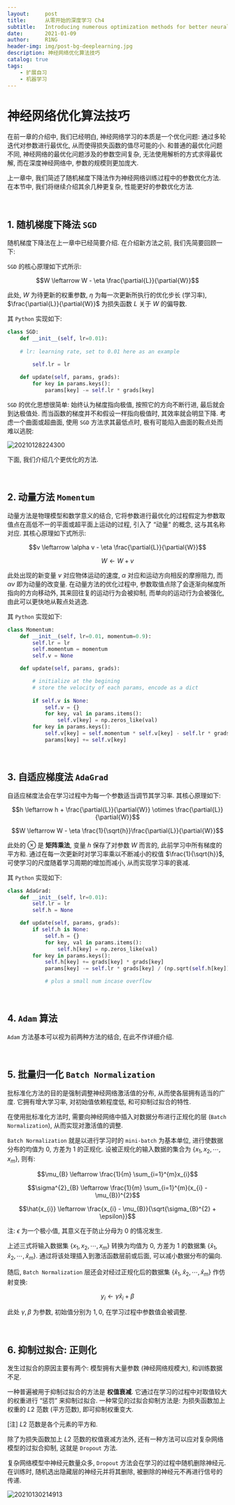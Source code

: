 ```yaml
---
layout:     post
title:      从零开始的深度学习 Ch4
subtitle:   Introducing numerous optimization methods for better neural network performance
date:       2021-01-09
author:     R1NG
header-img: img/post-bg-deeplearning.jpg
description: 神经网络优化算法技巧
catalog: true
tags:
    - 扩展自习
    - 机器学习
---
```


# 神经网络优化算法技巧
在前一章的介绍中, 我们已经明白, 神经网络学习的本质是一个优化问题: 通过多轮迭代对参数进行最优化, 从而使得损失函数的值尽可能的小. 和普通的最优化问题不同, 神经网络的最优化问题涉及的参数空间复杂, 无法使用解析的方式求得最优解, 而在深度神经网络中, 参数的规模则更加庞大. 

上一章中, 我们简述了随机梯度下降法作为神经网络训练过程中的参数优化方法. 在本节中, 我们将继续介绍其余几种更复杂, 性能更好的参数优化方法. 

<br>

## 1. 随机梯度下降法 `SGD`

随机梯度下降法在上一章中已经简要介绍. 在介绍新方法之前, 我们先简要回顾一下: 

`SGD` 的核心原理如下式所示:

$$W \leftarrow W - \eta \frac{\partial{L}}{\partial{W}}$$

此处, $W$ 为待更新的权重参数, $\eta$ 为每一次更新所执行的优化步长 (学习率), $\frac{\partial{L}}{\partial{W}}$ 为损失函数 $L$ 关于 $W$ 的偏导数. 

其 `Python` 实现如下:

~~~python
class SGD:
    def __init__(self, lr=0.01):
    
    # lr: learning rate, set to 0.01 here as an example

        self.lr = lr
    
    def update(self, params, grads):
        for key in params.keys():
            params[key] -= self.lr * grads[key]
~~~

`SGD` 的优化思想很简单: 始终认为梯度指向极值, 按照它的方向不断行进, 最后就会到达极值处. 而当函数的梯度并不和假设一样指向极值时, 其效率就会明显下降. 考虑一个曲面或超曲面, 使用 `SGD` 方法求其最低点时, 极有可能陷入曲面的鞍点处而难以逃脱:

![20210128224300](https://cdn.jsdelivr.net/gh/KirisameMarisaa/KirisameMarisaa.github.io/img/blogpost_images/20210128224300.png)

下面, 我们介绍几个更优化的方法. 

<br>

## 2. 动量方法 `Momentum`

动量方法是物理模型和数学意义的结合, 它将参数进行最优化的过程假定为参数取值点在高低不一的平面或超平面上运动的过程, 引入了 “动量“ 的概念, 这与其名称对应. 其核心原理如下式所示:

$$v \leftarrow \alpha v - \eta \frac{\partial{L}}{\partial{W}}$$

$$W \leftarrow W + v$$

此处出现的新变量 $v$ 对应物体运动的速度, $\alpha$ 对应和运动方向相反的摩擦阻力, 而 $\alpha v$ 即为动量的改变量. 在动量方法的优化过程中, 参数取值点除了会逐渐向梯度所指向的方向移动外, 其来回往复的运动行为会被抑制, 而单向的运动行为会被强化, 由此可以更快地从鞍点处逃逸. 

其 `Python` 实现如下:
~~~python
class Momentum:
    def __init__(self, lr=0.01, momentum=0.9):
        self.lr = lr
        self.momentum = momentum
        self.v = None

    def update(self, params, grads):

        # initialize at the begining
        # store the velocity of each params, encode as a dict
    
        if self.v is None:
            self.v = {}
            for key, val in params.items():
                self.v[key] = np.zeros_like(val)
        for key in params.keys():
            self.v[key] = self.momentum * self.v[key] - self.lr * grads[key]
            params[key] += self.v[key]
~~~

<br>

## 3. 自适应梯度法 `AdaGrad`

自适应梯度法会在学习过程中为每一个参数适当调节其学习率. 其核心原理如下:

$$h \leftarrow h + \frac{\partial{L}}{\partial{W}} \otimes \frac{\partial{L}}{\partial{W}}$$

$$W \leftarrow W - \eta \frac{1}{\sqrt{h}}\frac{\partial{L}}{\partial{W}}$$

此处的 $\otimes$ 是 **矩阵乘法**, 变量 $h$ 保存了对参数 $W$ 而言的, 此前学习中所有梯度的平方和. 通过在每一次更新时对学习率乘以不断减小的权值 $\frac{1}{\sqrt{h}}$, 可使学习的尺度随着学习周期的增加而减小, 从而实现学习率的衰减. 

其 `Python` 实现如下:

~~~python
class AdaGrad:
    def __init__(self, lr=0.01):
        self.lr = lr
        self.h = None

    def update(self, params, grads):
        if self.h is None:
            self.h = {}
            for key, val in params.items():
                self.h[key] = np.zeros_like(val)
        for key in params.keys():
            self.h[key] += grads[key] * grads[key]
            params[key] -= self.lr * grads[key] / (np.sqrt(self.h[key]) + 1e-7)

            # plus a small num incase overflow
~~~

<br>

## 4. `Adam` 算法

`Adam` 方法基本可以视为前两种方法的结合, 在此不作详细介绍.

<br>

## 5. 批量归一化 `Batch Normalization`

批标准化方法的目的是强制调整神经网络激活值的分布, 从而使各层拥有适当的广度. 它拥有增大学习率, 对初始值依赖程度低, 和可抑制过拟合的特性. 

在使用批标准化方法时, 需要向神经网络中插入对数据分布进行正规化的层 (`Batch Normalization`), 从而实现对激活值的调整. 

`Batch Normalization` 就是以进行学习时的 `mini-batch` 为基本单位, 进行使数据分布的均值为 $0$, 方差为 $1$ 的正规化. 设被正规化的输入数据的集合为 $\{x_1, x_2, \cdots, x_m\}$, 则有:

$$\mu_{B} \leftarrow \frac{1}{m} \sum_{i=1}^{m}x_{i}$$

$$\sigma^{2}_{B} \leftarrow \frac{1}{m} \sum_{i=1}^{m}(x_{i} - \mu_{B})^{2}$$

$$\hat{x_{i}} \leftarrow \frac{x_{i} - \mu_{B}}{\sqrt{\sigma_{B}^{2} + \epsilon}}$$

注: $\epsilon$ 为一个极小值, 其意义在于防止分母为 $0$ 的情况发生. 

上述三式将输入数据集 $\{x_1, x_2, \cdots, x_m\}$ 转换为均值为 $0$, 方差为 $1$ 的数据集 $\{\hat{x}_1, \hat{x}_2, \cdots, \hat{x}_m\}$. 通过将该处理插入到激活函数层前或后面, 可以减小数据分布的偏向. 

随后, `Batch Normalization` 层还会对经过正规化后的数据集 $\{\hat{x}_1, \hat{x}_2, \cdots, \hat{x}_m\}$ 作仿射变换:

$$y_{i} \leftarrow \gamma\hat{x}_i + \beta$$

此处 $\gamma, \beta$ 为参数, 初始值分别为 $1, 0$, 在学习过程中参数值会被调整. 

<br>

## 6. 抑制过拟合: 正则化

发生过拟合的原因主要有两个: 模型拥有大量参数 (神经网络规模大), 和训练数据不足. 

一种普遍被用于抑制过拟合的方法是 **权值衰减**. 它通过在学习的过程中对取值较大的权重进行 “惩罚” 来抑制过拟合. 一种常见的过拟合抑制方法是: 为损失函数加上权重的 $L2$ 范数 (平方范数), 即可抑制权重变大. 

[注] $L2$ 范数是各个元素的平方和. 

除了为损失函数加上 $L2$ 范数的权值衰减方法外, 还有一种方法可以应对复杂网络模型的过拟合抑制, 这就是 `Dropout` 方法. 

复杂网络模型中神经元数量众多, `Dropout` 方法会在学习的过程中随机删除神经元. 在训练时, 随机选出隐藏层的神经元并将其删除, 被删除的神经元不再进行信号的传递. 

![20210130214913](https://cdn.jsdelivr.net/gh/KirisameMarisaa/KirisameMarisaa.github.io/img/blogpost_images/20210130214913.png)

<br>
